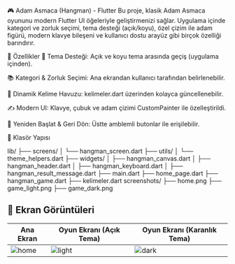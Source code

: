 🎮 Adam Asmaca (Hangman) - Flutter
Bu proje, klasik Adam Asmaca oyununu modern Flutter UI öğeleriyle geliştirmenizi sağlar. Uygulama içinde kategori ve zorluk seçimi, tema desteği (açık/koyu), özel çizim ile adam figürü, modern klavye bileşeni ve kullanıcı dostu arayüz gibi birçok özelliği barındırır.

🧩 Özellikler
🎨 Tema Desteği: Açık ve koyu tema arasında geçiş (uygulama içinden).

📚 Kategori & Zorluk Seçimi: Ana ekrandan kullanıcı tarafından belirlenebilir.

🧠 Dinamik Kelime Havuzu: kelimeler.dart üzerinden kolayca güncellenebilir.

✍️ Modern UI: Klavye, çubuk ve adam çizimi CustomPainter ile özelleştirildi.

🔄 Yeniden Başlat & Geri Dön: Üstte amblemli butonlar ile erişilebilir.

📂 Klasör Yapısı

lib/
├── screens/
│ └── hangman_screen.dart
├── utils/
│ └── theme_helpers.dart
├── widgets/
│ ├── hangman_canvas.dart
│ ├── hangman_header.dart
│ ├── hangman_keyboard.dart
│ ├── hangman_result_message.dart
├── main.dart
├── home_page.dart
├── hangman_game.dart
├── kelimeler.dart
screenshots/
├── home.png
├── game_light.png
├── game_dark.png

## 📸 Ekran Görüntüleri

| Ana Ekran | Oyun Ekranı (Açık Tema) | Oyun Ekranı (Karanlık Tema) |
|-----------|--------------------------|------------------------------|
| ![home](screenshots/home.png) | ![light](screenshots/game_light.png) | ![dark](screenshots/game_dark.png) |
